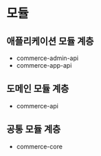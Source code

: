 # 모듈
## 애플리케이션 모듈 계층
- commerce-admin-api
- commerce-app-api

## 도메인 모듈 계층
- commerce-api

## 공통 모듈 계층
- commerce-core

